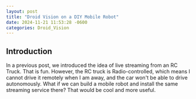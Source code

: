 ```yaml
---
layout: post
title: "Droid Vision on a DIY Mobile Robot"
date: 2024-11-21 11:53:28 -0600
categories: Droid_Vision
---
```

## Introduction

In a previous post, we introduced the idea of live streaming from an RC Truck. That is fun. However, the RC truck is Radio-controlled, which means I cannot drive it remotely when I am away, and the car won't be able to drive autonomously. What if we can build a mobile robot and install the same streaming service there? That would be cool and more useful. 
